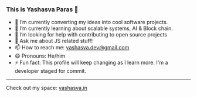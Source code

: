 ### This is Yashasva Paras 👋

- 🔭 I’m currently converting my ideas into cool software projects.
- 🌱 I’m currently learning about scalable systems, AI & Block chain.
- 🤔 I’m looking for help with contributing to open source projects
- 💬 Ask me about JS related stuff!
- 📫 How to reach me: yashasva.dev@gmail.com
- 😄 Pronouns: He/him
- ⚡ Fun fact: This profile will keep changing as I learn more. I'm a developer staged for commit.
---
Check out my space: [yashasva.in](https://yashasva.in)
